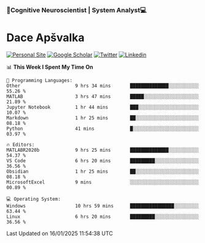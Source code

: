### 🧠Cognitive Neuroscientist | System Analyst💻
# Dace Apšvalka

[![Personal Site](https://img.shields.io/badge/website-teal?style=for-the-badge&logo=About.me&logoColor=white)](https://dcdace.net/)
[![Google Scholar](https://img.shields.io/badge/Scholar-yellow?style=for-the-badge&logo=googlescholar&logoColor=ffffff)](https://scholar.google.com/citations?hl=en&user=W8q0HBkAAAAJ&view_op=list_works&sortby=pubdate)
[![Twitter](https://img.shields.io/badge/Twitter-1DA1F2?logo=twitter&logoColor=white&style=for-the-badge)](https://twitter.com/dcdace)
[![Linkedin](https://img.shields.io/badge/linkedin-0077B5?logo=linkedin&logoColor=white&style=for-the-badge)](https://www.linkedin.com/in/dace-apsvalka/)

<!--
[![Dace's wakatime stats](https://github-readme-stats.vercel.app/api/wakatime?username=dcdace&theme=react&layout=compact&custom_title=Coding+past+7+days&v=2)](https://github.com/dcdace/dcdace)


[![github](https://img.shields.io/github/followers/dcdace?logo=github&style=plastic)](https://github.com/dcdace?tab=followers "GitHub followers")
[![wakatime](https://wakatime.com/badge/user/6e7556d3-b1db-4eef-a7e8-9bad735fc27e.svg?style=plastic?v=2)](https://wakatime.com/@6e7556d3-b1db-4eef-a7e8-9bad735fc27e "Total time coded since Feb 28 2022")

[![twitter](https://img.shields.io/twitter/follow/dcdace?label=followers&logo=twitter&color=%23007ec6&style=plastic)](https://twitter.com/dcdace "Twitter followers")

[![Dace's languages](https://github-readme-stats-one-nu-13.vercel.app/api/top-langs/?username=dcdace&langs_count=10&theme=nord&layout=compact)](https://github.com/anuraghazra/github-readme-stats) 
[![Dace's GitHub stats](https://github-readme-stats-one-nu-13.vercel.app/api?username=dcdace&theme=dracula&hide=prs,issues&count_private=true&show_icons=true&hide_rank=true&include_all_commits=true&hide_title=false&custom_title=GitHub+Stats)](https://github.com/anuraghazra/github-readme-stats)
-->

<!--START_SECTION:waka-->
📊 **This Week I Spent My Time On** 

```text
💬 Programming Languages: 
Other                    9 hrs 34 mins       ██████████████░░░░░░░░░░░   55.26 % 
MATLAB                   3 hrs 47 mins       █████░░░░░░░░░░░░░░░░░░░░   21.89 % 
Jupyter Notebook         1 hr 44 mins        ███░░░░░░░░░░░░░░░░░░░░░░   10.07 % 
Markdown                 1 hr 25 mins        ██░░░░░░░░░░░░░░░░░░░░░░░   08.18 % 
Python                   41 mins             █░░░░░░░░░░░░░░░░░░░░░░░░   03.97 % 

🔥 Editors: 
MATLABR2020b             9 hrs 25 mins       ██████████████░░░░░░░░░░░   54.37 % 
VS Code                  6 hrs 20 mins       █████████░░░░░░░░░░░░░░░░   36.56 % 
Obsidian                 1 hr 25 mins        ██░░░░░░░░░░░░░░░░░░░░░░░   08.18 % 
MicrosoftExcel           9 mins              ░░░░░░░░░░░░░░░░░░░░░░░░░   00.89 % 

💻 Operating System: 
Windows                  10 hrs 59 mins      ████████████████░░░░░░░░░   63.44 % 
Linux                    6 hrs 20 mins       █████████░░░░░░░░░░░░░░░░   36.56 % 
```


 Last Updated on 16/01/2025 11:54:38 UTC
<!--END_SECTION:waka-->

